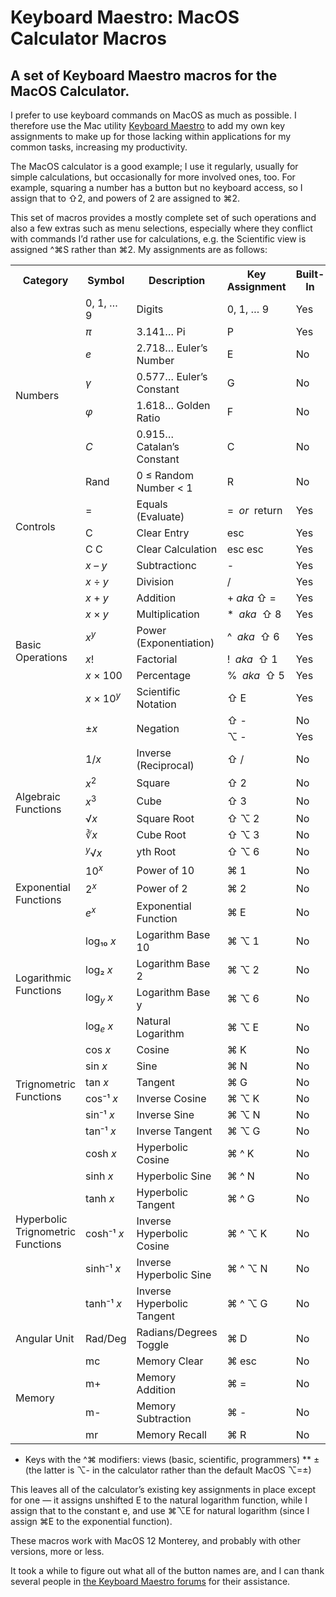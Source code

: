 # Keyboard Maestro: MacOS Calculator Macros
## A set of Keyboard Maestro macros for the MacOS Calculator.

I prefer to use keyboard commands on MacOS as much as possible. I therefore use the Mac utility [Keyboard Maestro](https://www.keyboardmaestro.com/main/) to add my own key assignments to make up for those lacking within applications for my common tasks, increasing my productivity.

The MacOS calculator is a good example; I use it regularly, usually for simple calculations, but occasionally for more involved ones, too. For example, squaring a number has a button but no keyboard access, so I assign that to ⇧2, and powers of 2 are assigned to ⌘2.

This set of macros provides a mostly complete set of such operations and also a few extras such as menu selections, especially where they conflict with commands I’d rather use for calculations, e.g. the Scientific view is assigned ^⌘S rather than ⌘2. My assignments are as follows: 

<table>
<tr><th> Category </th><th> Symbol </th><th> Description </th><th> Key Assignment </th><th> Built-In </th></tr>

<tr><td rowspan=7> Numbers </td><td> 0, 1, … 9 </td><td> Digits </td><td> 0, 1, … 9 </td><td> Yes </td></tr>
<tr><td> <i>π</i> </td><td> 3.141… Pi                  </td><td>       P        </td><td>   Yes    </td></tr>
<tr><td> <i>e</i> </td><td> 2.718… Euler’s Number      </td><td>       E        </td><td>   No     </td></tr>
<tr><td> <i>γ</i> </td><td> 0.577… Euler’s Constant    </td><td>       G        </td><td>   No     </td></tr>
<tr><td> <i>φ</i> </td><td> 1.618… Golden Ratio        </td><td>       F        </td><td>   No     </td></tr>
<tr><td> <i>C</i> </td><td> 0.915… Catalan’s Constant  </td><td>       C        </td><td>   No     </td></tr>
<tr><td> Rand </td><td> 0 ≤ Random Number < 1  </td><td>       R        </td><td>   No     </td></tr>

<tr><td rowspan=3> Controls </td><td>   = </td><td> Equals (Evaluate)   </td><td>    = &nbsp;<var>or</var> &nbsp;return  </td><td>  Yes   </td></tr>
<tr><td> C </td><td> Clear Entry   </td><td>    esc     </td><td>   Yes    </td></tr>
<tr><td> C C </td><td> Clear Calculation   </td><td>    esc esc     </td><td>   Yes    </td></tr>

<tr><td rowspan=10> Basic Operations </td><td> <var>x</var> – <var>y</var> </td><td> Subtractionc</td><td>   -  </td><td>   Yes    </td></tr>
<tr><td> <var>x</var> ÷ <var>y</var>              </td><td> Division               </td><td>     /     </td><td>   Yes    </td></tr>
<tr><td> <var>x</var> + <var>y</var> </td><td> Addition </td><td> + <var>aka</var> ⇧ = </td><td> Yes </td></tr>
<tr><td> <var>x</var> × <var>y</var>              </td><td> Multiplication         </td><td>    * &nbsp;<var>aka</var>&nbsp; ⇧ 8 </td><td>   Yes    </td></tr>
<tr><td> <var>x</var><sup><var>y</var></sup>      </td><td> Power (Exponentiation) </td><td>    ^ &nbsp;<var>aka</var>&nbsp; ⇧ 6 </td><td>   Yes    </td></tr>
<tr><td> <var>x</var>!                            </td><td> Factorial              </td><td>    ! &nbsp;<var>aka</var>&nbsp; ⇧ 1 </td><td>   Yes    </td></tr>
<tr><td> <var>x</var> × 100                       </td><td> Percentage             </td><td>    % &nbsp;<var>aka</var>&nbsp; ⇧ 5 </td><td>   Yes    </td></tr>
<tr><td> <var>x</var> × 10<sup><var>y</var></sup> </td><td> Scientific Notation    </td><td>    ⇧ E     </td><td>   Yes    </td></tr>
<tr><td rowspan=2> ±<var>x</var>                  </td><td rowspan=2> Negation     </td><td>    ⇧ -     </td><td>   No    </td></tr>
<tr><td>    ⌥ -     </td><td>   Yes    </td></tr>

<tr><td rowspan=6> Algebraic Functions </td><td> 1/<var>x</var> </td><td> Inverse (Reciprocal) </td><td> ⇧ / </td><td> No </td></tr>
<tr><td>  <var>x</var><sup>2</sup> </td><td> Square   </td><td>    ⇧ 2     </td><td>   No    </td></tr>
<tr><td> <var>x</var><sup>3</sup>            </td><td> Cube   </td><td>    ⇧ 3     </td><td>   No    </td></tr>
<tr><td>  √<var>x</var> </td><td> Square Root   </td><td>    ⇧ ⌥ 2     </td><td>   No    </td></tr>
<tr><td> ∛<var>x</var>            </td><td> Cube Root   </td><td>    ⇧ ⌥ 3     </td><td>   No    </td></tr>
<tr><td> <sup><var>y</var></sup>√<var>x</var>            </td><td> yth Root   </td><td>    ⇧ ⌥ 6     </td><td>   No    </td></tr>

<tr><td rowspan=3> Exponential Functions </td><td> 10<sup><var>x</var></sup> </td><td> Power of 10 </td><td>    ⌘ 1     </td><td>   No    </td></tr>
<tr><td> 2<sup><var>x</var></sup> </td><td> Power of 2 </td><td>    ⌘ 2     </td><td>   No    </td></tr>
<tr><td> <i>e</i><sup><var>x</var></sup> </td><td> Exponential Function </td><td>    ⌘ E     </td><td>   No    </td></tr>

<tr><td rowspan=4> Logarithmic Functions </td><td> log₁₀ <var>x</var> </td><td> Logarithm Base 10 </td><td>    ⌘ ⌥ 1     </td><td>   No    </td></tr>
<tr><td> log₂ <var>x</var> </td><td> Logarithm Base 2 </td><td>    ⌘ ⌥ 2     </td><td>   No    </td></tr>
<tr><td> log<sub><i>y</i></sub> <var>x</var> </td><td> Logarithm Base y </td><td>    ⌘ ⌥ 6     </td><td>   No    </td></tr>
<tr><td> log<sub><i>e</i></sub> <var>x</var> </td><td> Natural Logarithm </td><td>    ⌘ ⌥ E     </td><td>   No    </td></tr>

<tr><td rowspan=6> Trignometric Functions </td><td> cos <var>x</var> </td><td> Cosine   </td><td>    ⌘ K     </td><td>   No    </td></tr>
<tr><td> sin <var>x</var> </td><td> Sine     </td><td>    ⌘ N     </td><td>   No    </td></tr>
<tr><td> tan <var>x</var> </td><td> Tangent  </td><td>    ⌘ G     </td><td>   No    </td></tr>
<tr><td> cos⁻¹ <var>x</var> </td><td> Inverse Cosine   </td><td>    ⌘ ⌥ K     </td><td>   No    </td></tr>
<tr><td> sin⁻¹ <var>x</var> </td><td> Inverse Sine   </td><td>    ⌘ ⌥ N     </td><td>   No    </td></tr>
<tr><td> tan⁻¹ <var>x</var> </td><td> Inverse Tangent   </td><td>    ⌘ ⌥ G     </td><td>   No    </td></tr>

<tr><td rowspan=6> Hyperbolic Trignometric Functions </td><td> cosh <var>x</var> </td><td> Hyperbolic Cosine   </td><td>    ⌘ ^ K     </td><td>   No    </td></tr>
<tr><td> sinh <var>x</var> </td><td> Hyperbolic Sine   </td><td>    ⌘ ^ N     </td><td>   No    </td></tr>
<tr><td> tanh <var>x</var> </td><td> Hyperbolic Tangent   </td><td>    ⌘ ^ G     </td><td>   No    </td></tr>
<tr><td> cosh⁻¹ <var>x</var> </td><td> Inverse Hyperbolic Cosine   </td><td>    ⌘ ^ ⌥ K     </td><td>   No    </td></tr>
<tr><td> sinh⁻¹ <var>x</var> </td><td> Inverse Hyperbolic Sine   </td><td>    ⌘ ^ ⌥ N     </td><td>   No    </td></tr>
<tr><td> tanh⁻¹ <var>x</var> </td><td> Inverse Hyperbolic Tangent   </td><td>    ⌘ ^ ⌥ G     </td><td>   No    </td></tr>

<tr><td rowspan=1> Angular Unit </td><td> Rad/Deg </td><td> Radians/Degrees Toggle </td><td> ⌘ D </td><td>   No    </td></tr>
<tr><td rowspan=4> Memory </td><td> mc </td><td> Memory Clear </td><td> ⌘ esc </td><td>   No    </td></tr>
<tr><td> m+ </td><td> Memory Addition </td><td> ⌘ = </td><td>   No    </td></tr>
<tr><td> m- </td><td> Memory Subtraction </td><td> ⌘ - </td><td>   No    </td></tr>
<tr><td> mr </td><td> Memory Recall </td><td> ⌘ R </td><td>   No    </td></tr>
</table>


* Keys with the ^⌘ modifiers: views (basic, scientific, programmers)
** ± (the latter is ⌥- in the calculator rather than the default MacOS ⌥=±)

This leaves all of the calculator’s existing key assignments in place except for one — it assigns unshifted E to the natural logarithm function, while I assign that to the constant e, and use ⌘⌥E for natural logarithm (since I assign ⌘E to the exponential function).

These macros work with MacOS 12 Monterey, and probably with other versions, more or less.

It took a while to figure out what all of the button names are, and I can thank several people in [the Keyboard Maestro forums](https://forum.keyboardmaestro.com/t/km-macros-can-t-find-all-calculator-buttons/29859) for their assistance.

